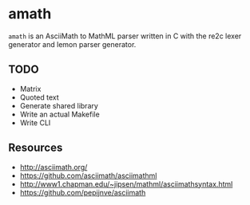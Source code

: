 # amath

`amath` is an AsciiMath to MathML parser written in C with the re2c lexer generator and lemon parser generator.

## TODO

* Matrix
* Quoted text
* Generate shared library
* Write an actual Makefile
* Write CLI

## Resources

* http://asciimath.org/
* https://github.com/asciimath/asciimathml
* http://www1.chapman.edu/~jipsen/mathml/asciimathsyntax.html
* https://github.com/pepijnve/asciimath
